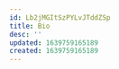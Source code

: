```yaml
---
id: Lb2jMGItSzPYLvJTddZSp
title: Bio
desc: ''
updated: 1639759165189
created: 1639759165189
---
```


